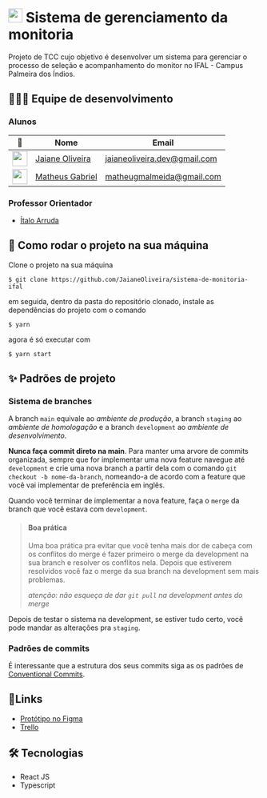 # <img src='https://upload.wikimedia.org/wikipedia/commons/thumb/1/15/Logotipo_IFET.svg/573px-Logotipo_IFET.svg.png' height='28'/>  Sistema de gerenciamento da monitoria 
Projeto de TCC cujo objetivo é desenvolver um sistema para gerenciar o processo de seleção e acompanhamento do monitor no IFAL - Campus Palmeira dos Índios. 

## 👩🏽‍💻 Equipe de desenvolvimento

### Alunos

 📸 | Nome | Email
| --- | --- | --- |
 <img src='https://github.com/JaianeOliveira.png' height='30' /> | [Jaiane Oliveira](https://github.com/JaianeOliveira) | <jaianeoliveira.dev@gmail.com>
 <img src='https://github.com/TheusGabriel.png' height='30' /> | [Matheus Gabriel](https://github.com/TheusGabriel) | <matheugmalmeida@gmail.com>
 


### Professor Orientador

- [Ítalo Arruda](mailto:italo.arruda@ifal.edu.br)

## 🚧 Como rodar o projeto na sua máquina
Clone o projeto na sua máquina
```
$ git clone https://github.com/JaianeOliveira/sistema-de-monitoria-ifal
```
em seguida, dentro da pasta do repositório clonado, instale as dependências do projeto com o comando
```
$ yarn
```
agora é só executar com 
```
$ yarn start
```

## ✨ Padrões de projeto

### Sistema de branches
A branch `main` equivale ao *ambiente de produção*, a branch `staging` ao *ambiente de homologação* e a branch `development` ao *ambiente de desenvolvimento*.

**Nunca faça commit direto na main**. Para manter uma arvore de commits organizada, sempre que for implementar uma nova feature navegue até `development` e crie uma nova branch a partir dela com o comando `git checkout -b nome-da-branch`, nomeando-a de acordo com a feature que você vai implementar de preferência em inglês. 

Quando você terminar de implementar a nova feature, faça o `merge` da branch que você estava com `development`.

> #### Boa prática
> Uma boa prática pra evitar que você tenha mais dor de cabeça com os conflitos do merge é fazer primeiro o merge da development na sua branch e resolver os conflitos nela. Depois que estiverem resolvidos você faz o merge da sua branch na development sem mais problemas.
>
> *atenção: não esqueça de dar `git pull` na development antes do merge*

Depois de testar o sistema na development, se estiver tudo certo, você pode mandar as alterações pra `staging`. 

### Padrões de commits
É interessante que a estrutura dos seus commits siga as os padrões de [Conventional Commits](https://www.conventionalcommits.org/en/v1.0.0/).


## 🔗Links

- [Protótipo no Figma](https://www.figma.com/file/5YDaF4Hdhlfvk7TqC0IEDt/Untitled?node-id=0%3A1)
- [Trello](https://trello.com/b/jmmTGkmQ/sistema-de-gerenciamento-de-monitoria)

## 🛠️ Tecnologias

- React JS
- Typescript
